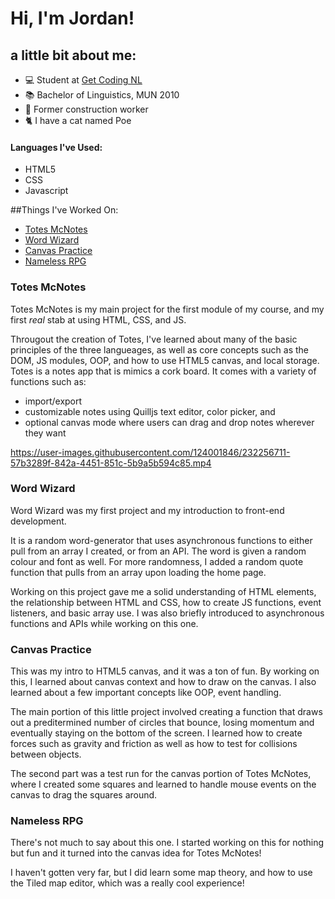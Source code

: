 # Hi, I'm Jordan!

## a little bit about me: 

- :computer: Student at [Get Coding NL](https://www.getcoding.ca)
- :books: Bachelor of Linguistics, MUN 2010 
- :construction_worker: Former construction worker 
- :cat2: I have a cat named Poe

#### Languages I've Used:

- HTML5 
- CSS 
- Javascript 

##Things I've Worked On:

- [Totes McNotes](https://github.com/parrottjrs/totes-mcnotes#hi-my-name-is-jordan-and-welcome-to-totes-mcnotes)
- [Word Wizard](https://github.com/parrottjrs/Word-Generator#word-wizard)
- [Canvas Practice](https://github.com/parrottjrs/canvas-practice#canvas-practice)
- [Nameless RPG](https://github.com/parrottjrs/nameless-rpg#nameless-rpg)

### Totes McNotes

Totes McNotes is my main project for the first module of my course, and my first _real_ stab at using HTML, CSS, and JS.

Througout the creation of Totes, I've learned about many of the basic principles of the three langueages, as well as core concepts such as the DOM, JS modules, OOP, and how to use HTML5 canvas, and local storage. Totes is a notes app that is mimics a cork board. It comes with a variety of functions such as:

- import/export
- customizable notes using Quilljs text editor, color picker, and 
- optional canvas mode where users can drag and drop notes wherever they want


https://user-images.githubusercontent.com/124001846/232256711-57b3289f-842a-4451-851c-5b9a5b594c85.mp4


### Word Wizard

Word Wizard was my first project and my introduction to front-end development. 

It is a random word-generator that uses asynchronous functions to either pull from an array I created, or from an API. The word is given a random colour and font as well. For more randomness, I added a random quote function that pulls from an array upon loading the home page. 

Working on this project gave me a solid understanding of HTML elements, the relationship between HTML and CSS, how to create JS functions, event listeners, and basic array use. I was also briefly introduced to asynchronous functions and APIs while working on this one.

### Canvas Practice

This was my intro to HTML5 canvas, and it was a ton of fun. By working on this, I learned about canvas context and how to draw on the canvas. I also learned about a few important concepts like OOP, event handling.

The main portion of this little project involved creating a function that draws out a preditermined number of circles that bounce, losing momentum and eventually staying on the bottom of the screen. I learned how to create forces such as gravity and friction as well as how to test for collisions between objects.

The second part was a test run for the canvas portion of Totes McNotes, where I created some squares and learned to handle mouse events on the canvas to drag the squares around.

### Nameless RPG

There's not much to say about this one. I started working on this for nothing but fun and it turned into the canvas idea for Totes McNotes!

I haven't gotten very far, but I did learn some map theory, and how to use the Tiled map editor, which was a really cool experience!


<!--
**parrottjrs/parrottjrs** is a ✨ _special_ ✨ repository because its `README.md` (this file) appears on your GitHub profile.

Here are some ideas to get you started:

- 🔭 I’m currently working on ...
- 🌱 I’m currently learning ...
- 👯 I’m looking to collaborate on ...
- 🤔 I’m looking for help with ...
- 💬 Ask me about ...
- 📫 How to reach me: ...
- 😄 Pronouns: ...
- ⚡ Fun fact: ...
-->
